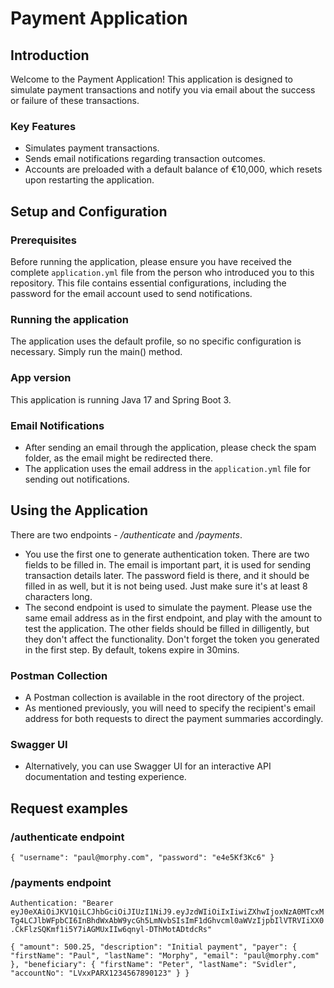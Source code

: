 
# Payment Application

## Introduction
Welcome to the Payment Application! This application is designed to simulate payment transactions and notify you via email about the success or failure of these transactions.

### Key Features
- Simulates payment transactions.
- Sends email notifications regarding transaction outcomes.
- Accounts are preloaded with a default balance of €10,000, which resets upon restarting the application.

## Setup and Configuration

### Prerequisites
Before running the application, please ensure you have received the complete `application.yml` file from the person who introduced you to this repository. This file contains essential configurations, including the password for the email account used to send notifications.

### Running the application
The application uses the default profile, so no specific configuration is necessary. Simply run the main() method.

### App version
This application is running Java 17 and Spring Boot 3.

### Email Notifications
- After sending an email through the application, please check the spam folder, as the email might be redirected there.
- The application uses the email address in the `application.yml` file for sending out notifications.

## Using the Application
There are two endpoints - _/authenticate_ and _/payments_. 
- You use the first one to generate authentication token. There are two fields to be filled in. The email is important part, it is used for sending transaction details later. The password field is there, and it should be filled in as well, but it is not being used. Just make sure it's at least 8 characters long.
- The second endpoint is used to simulate the payment. Please use the same email address as in the first endpoint, and play with the amount to test the application. The other fields should be filled in dilligently, but they don't affect the functionality. Don't forget the token you generated in the first step. By default, tokens expire in 30mins.

### Postman Collection
- A Postman collection is available in the root directory of the project.
- As mentioned previously, you will need to specify the recipient's email address for both requests to direct the payment summaries accordingly.

### Swagger UI
- Alternatively, you can use Swagger UI for an interactive API documentation and testing experience.

## Request examples
### /authenticate endpoint
`{
 "username": "paul@morphy.com",
 "password": "e4e5Kf3Kc6"
}`
### /payments endpoint
`Authentication: "Bearer eyJ0eXAiOiJKV1QiLCJhbGciOiJIUzI1NiJ9.eyJzdWIiOiIxIiwiZXhwIjoxNzA0MTcxMTg4LCJlbWFpbCI6InBhdWxAbW9ycGh5LmNvbSIsImF1dGhvcml0aWVzIjpbIlVTRVIiXX0.CkFlzSQKmf1i5Y7iAGMUxIIw6qnyl-DThMotADtdcRs"`

`{
 "amount": 500.25,
 "description": "Initial payment",
 "payer": {
  "firstName": "Paul",
  "lastName": "Morphy",
  "email": "paul@morphy.com" 
  },
  "beneficiary": {
    "firstName": "Peter",
    "lastName": "Svidler",
    "accountNo": "LVxxPARX1234567890123"
  }
}`
